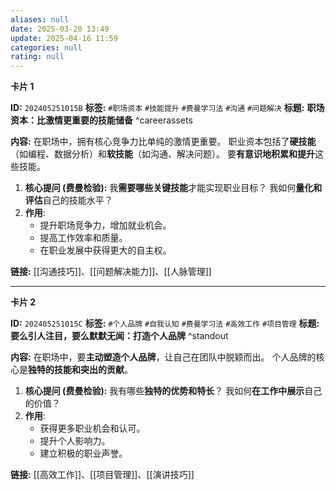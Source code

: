 ```yaml
---
aliases: null
date: 2025-03-20 13:49
update: 2025-04-16 11:59
categories: null
rating: null
---
```



**卡片 1**

**ID:** `202405251015B`
**标签:** `#职场资本` `#技能提升` `#费曼学习法` `#沟通` `#问题解决`
**标题:** **职场资本：比激情更重要的技能储备** ^careerassets

**内容:**
在职场中，拥有核心竞争力比单纯的激情更重要。 职业资本包括了**硬技能**（如编程、数据分析）和**软技能**（如沟通、解决问题）。 要**有意识地积累和提升**这些技能。

1.  **核心提问 (费曼检验):** 我**需要哪些关键技能**才能实现职业目标？ 我如何**量化和评估**自己的技能水平？
2.  **作用**:
    *   提升职场竞争力，增加就业机会。
    *   提高工作效率和质量。
    *   在职业发展中获得更大的自主权。

**链接:** [[沟通技巧]]、[[问题解决能力]]、[[人脉管理]]

---

**卡片 2**

**ID:** `202405251015C`
**标签:** `#个人品牌` `#自我认知` `#费曼学习法` `#高效工作` `#项目管理`
**标题:** **要么引人注目，要么默默无闻：打造个人品牌** ^standout

**内容:**
在职场中，要**主动塑造个人品牌**，让自己在团队中脱颖而出。 个人品牌的核心是**独特的技能和突出的贡献**。

1.  **核心提问 (费曼检验):** 我有哪些**独特的优势和特长**？ 我如何**在工作中展示**自己的价值？
2.  **作用**:
    *   获得更多职业机会和认可。
    *   提升个人影响力。
    *   建立积极的职业声誉。

**链接:** [[高效工作]]、[[项目管理]]、[[演讲技巧]]
